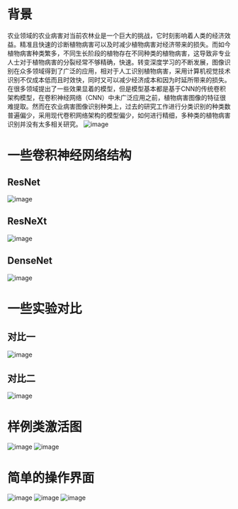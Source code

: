 # **背景**

农业领域的农业病害对当前农林业是一个巨大的挑战，它时刻影响着人类的经济效益。精准且快速的诊断植物病害可以及时减少植物病害对经济带来的损失。而如今植物病害种类繁多，不同生长阶段的植物存在不同种类的植物病害，这导致非专业人士对于植物病害的分裂经常不够精确，快速。转变深度学习的不断发展，图像识别在众多领域得到了广泛的应用，相对于人工识别植物病害，采用计算机视觉技术识别不仅成本低而且时效快，同时又可以减少经济成本和因为时延所带来的损失。
在很多领域提出了一些效果显着的模型，但是模型基本都是基于CNN的传统卷积架构模型，在卷积神经网络（CNN）中未广泛应用之前，植物病害图像的特征很难提取。然而在农业病害图像识别种类上，过去的研究工作进行分类识别的种类数普遍偏少，采用现代卷积网络架构的模型偏少，如何进行精细，多种类的植物病害识别并没有太多相关研究。
![image](https://github.com/WDLAY/Image-recognition-of-agricultural-diseases/blob/master/img/图1.png)
# **一些卷积神经网络结构**
## **ResNet**
![image](https://github.com/WDLAY/Image-recognition-of-agricultural-diseases/blob/master/img/resnet.png)
## **ResNeXt**
![image](https://github.com/WDLAY/Image-recognition-of-agricultural-diseases/blob/master/img/ResNeXt.png)
## **DenseNet**
![image](https://github.com/WDLAY/Image-recognition-of-agricultural-diseases/blob/master/img/DenseNet.bmp)
# **一些实验对比**
## **对比一**
![image](https://github.com/WDLAY/Image-recognition-of-agricultural-diseases/blob/master/img/acc.png)
## **对比二**
![image](https://github.com/WDLAY/Image-recognition-of-agricultural-diseases/blob/master/img/acc2.png)
# **样例类激活图**
![image](https://github.com/WDLAY/Image-recognition-of-agricultural-diseases/blob/master/img/热力图.png)
![image](https://github.com/WDLAY/Image-recognition-of-agricultural-diseases/blob/master/img/图5.png)
# **简单的操作界面**
![image](https://github.com/WDLAY/Image-recognition-of-agricultural-diseases/blob/master/img/1.png)
![image](https://github.com/WDLAY/Image-recognition-of-agricultural-diseases/blob/master/img/10.png)
![image](https://github.com/WDLAY/Image-recognition-of-agricultural-diseases/blob/master/img/12.png)
